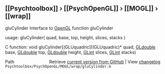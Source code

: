 ## [[Psychtoolbox]] &#8250; [[PsychOpenGL]] &#8250; [[MOGL]] &#8250; [[wrap]]

gluCylinder  Interface to [OpenGL](OpenGL) function gluCylinder  
  
usage:  gluCylinder( quad, base, top, height, slices, stacks )  
  
C function:  void gluCylinder[(GLUquadric]((GLUquadric)\* quad, [GLdouble](GLdouble) base, [GLdouble](GLdouble) top, [GLdouble](GLdouble) height, [GLint](GLint) slices, [GLint](GLint) stacks)  




<div class="code_header" style="text-align:right;">
  <span style="float:left;">Path&nbsp;&nbsp;</span> <span class="counter">Retrieve <a href=
  "https://raw.github.com/Psychtoolbox-3/Psychtoolbox-3/beta/Psychtoolbox/PsychOpenGL/MOGL/wrap/gluCylinder.m">current version from GitHub</a> | View <a href=
  "https://github.com/Psychtoolbox-3/Psychtoolbox-3/commits/beta/Psychtoolbox/PsychOpenGL/MOGL/wrap/gluCylinder.m">changelog</a></span>
</div>
<div class="code">
  <code>Psychtoolbox/PsychOpenGL/MOGL/wrap/gluCylinder.m</code>
</div>


